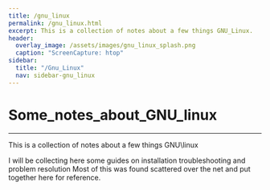 ```yaml
---
title: /gnu_linux
permalink: /gnu_linux.html
excerpt: This is a collection of notes about a few things GNU_Linux.
header:
  overlay_image: /assets/images/gnu_linux_splash.png
  caption: "ScreenCapture: htop"
sidebar:
  title: "/Gnu_Linux"
  nav: sidebar-gnu_linux
---
```

<h1>Some_notes_about_GNU_linux</h1>
<hr>
This is a collection of notes about a few things GNU\linux

I will be collecting here some guides on installation troubleshooting and problem resolution Most of this was found scattered over the net and put together here for reference.
